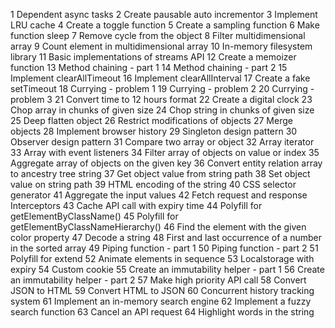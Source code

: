 1	Dependent async tasks
2	Create pausable auto incrementor
3	Implement LRU cache
4	Create a toggle function
5	Create a sampling function
6	Make function sleep
7	Remove cycle from the object
8	Filter multidimensional array
9	Count element in multidimensional array
10	In-memory filesystem library
11	Basic implementations of streams API
12	Create a memoizer function
13	Method chaining - part 1
14	Method chaining - part 2
15	Implement clearAllTimeout
16	Implement clearAllInterval
17	Create a fake setTimeout
18	Currying - problem 1
19	Currying - problem 2
20	Currying - problem 3
21	Convert time to 12 hours format
22	Create a digital clock
23	Chop array in chunks of given size
24	Chop string in chunks of given size
25	Deep flatten object
26	Restrict modifications of objects
27	Merge objects
28	Implement browser history
29	Singleton design pattern
30	Observer design pattern
31	Compare two array or object
32	Array iterator
33	Array with event listeners
34	Filter array of objects on value or index
35	Aggregate array of objects on the given key
36	Convert entity relation array to ancestry tree string
37	Get object value from string path
38	Set object value on string path
39	HTML encoding of the string
40	CSS selector generator
41	Aggregate the input values
42	Fetch request and response Interceptors
43	Cache API call with expiry time
44	Polyfill for getElementByClassName()
45	Polyfill for getElementByClassNameHierarchy()
46	Find the element with the given color property
47	Decode a string
48	First and last occurrence of a number in the sorted array
49	Piping function - part 1
50	Piping function - part 2
51	Polyfill for extend
52	Animate elements in sequence
53	Localstorage with expiry
54	Custom cookie
55	Create an immutability helper - part 1
56	Create an immutability helper - part 2
57	Make high priority API call
58	Convert JSON to HTML
59	Convert HTML to JSON
60	Concurrent history tracking system
61	Implement an in-memory search engine
62	Implement a fuzzy search function
63	Cancel an API request
64	Highlight words in the string
